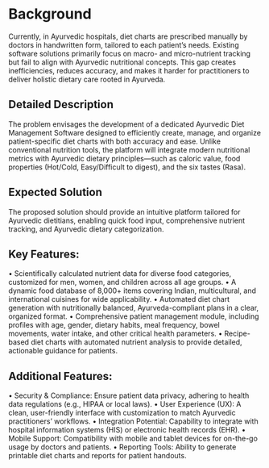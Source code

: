 # Background

Currently, in Ayurvedic hospitals, diet charts are prescribed manually by doctors in handwritten form, tailored to each patient’s needs. Existing software solutions primarily focus on macro- and micro-nutrient tracking but fail to align with Ayurvedic nutritional concepts. This gap creates inefficiencies, reduces accuracy, and makes it harder for practitioners to deliver holistic dietary care rooted in Ayurveda.

## Detailed Description

The problem envisages the development of a dedicated Ayurvedic Diet Management Software designed to efficiently create, manage, and organize patient-specific diet charts with both accuracy and ease. Unlike conventional nutrition tools, the platform will integrate modern nutritional metrics with Ayurvedic dietary principles—such as caloric value, food properties (Hot/Cold, Easy/Difficult to digest), and the six tastes (Rasa).

## Expected Solution

The proposed solution should provide an intuitive platform tailored for Ayurvedic dietitians, enabling quick food input, comprehensive nutrient tracking, and Ayurvedic dietary categorization.

## Key Features:

• Scientifically calculated nutrient data for diverse food categories, customized for men, women, and children across all age groups.
• A dynamic food database of 8,000+ items covering Indian, multicultural, and international cuisines for wide applicability.
• Automated diet chart generation with nutritionally balanced, Ayurveda-compliant plans in a clear, organized format.
• Comprehensive patient management module, including profiles with age, gender, dietary habits, meal frequency, bowel movements, water intake, and other critical health parameters.
• Recipe-based diet charts with automated nutrient analysis to provide detailed, actionable guidance for patients.

## Additional Features:

• Security & Compliance: Ensure patient data privacy, adhering to health data regulations (e.g., HIPAA or local laws).
• User Experience (UX): A clean, user-friendly interface with customization to match Ayurvedic practitioners’ workflows.
• Integration Potential: Capability to integrate with hospital information systems (HIS) or electronic health records (EHR).
• Mobile Support: Compatibility with mobile and tablet devices for on-the-go usage by doctors and patients.
• Reporting Tools: Ability to generate printable diet charts and reports for patient handouts.
